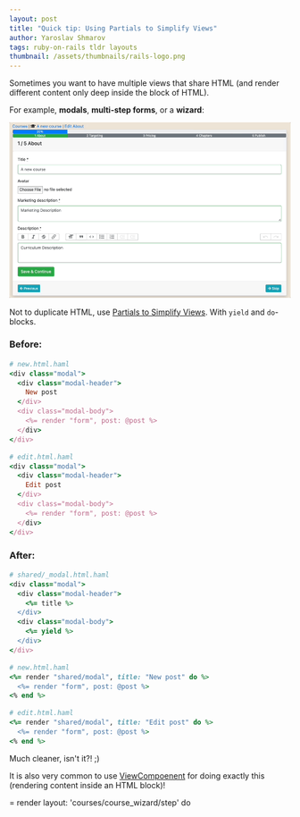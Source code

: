 ```yaml
---
layout: post
title: "Quick tip: Using Partials to Simplify Views"
author: Yaroslav Shmarov
tags: ruby-on-rails tldr layouts
thumbnail: /assets/thumbnails/rails-logo.png
---
```


Sometimes you want to have multiple views that share HTML (and render different content only deep inside the block of HTML).

For example, **modals**, **multi-step forms**, or a **wizard**:

![multistep-form.gif](/assets/images/multistep-form.gif)

Not to duplicate HTML, use [Partials to Simplify Views](https://guides.rubyonrails.org/layouts_and_rendering.html#using-partials-to-simplify-views). With `yield` and `do`-blocks.

### Before:

```ruby
# new.html.haml
<div class="modal">
  <div class="modal-header">
    New post
  </div>
  <div class="modal-body">
    <%= render "form", post: @post %>
  </div>
</div>
```

```ruby
# edit.html.haml
<div class="modal">
  <div class="modal-header">
    Edit post
  </div>
  <div class="modal-body">
    <%= render "form", post: @post %>
  </div>
</div>
```

### After:

```ruby
# shared/_modal.html.haml
<div class="modal">
  <div class="modal-header">
    <%= title %>
  </div>
  <div class="modal-body">
    <%= yield %>
  </div>
</div>
```

```ruby
# new.html.haml
<%= render "shared/modal", title: "New post" do %>
  <%= render "form", post: @post %>
<% end %>
```

```ruby
# edit.html.haml
<%= render "shared/modal", title: "Edit post" do %>
  <%= render "form", post: @post %>
<% end %>
```

Much cleaner, isn't it?! ;)

It is also very common to use [ViewCompoenent](https://viewcomponent.org/guide/getting-started.html#implementation) for doing exactly this (rendering content inside an HTML block)!

= render layout: 'courses/course_wizard/step' do

